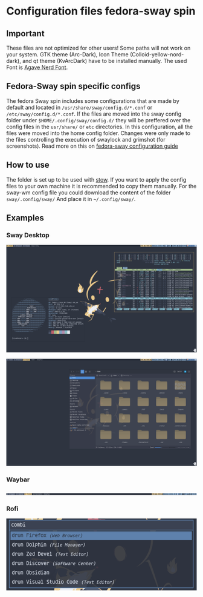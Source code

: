 # Configuration files fedora-sway spin

## **Important**
These files are not optimized for other users! Some paths will not work on your system. GTK theme (Arc-Dark), Icon Theme (Colloid-yellow-nord-dark), and qt theme (KvArcDark) have to be installed manually. The used Font is [Agave Nerd Font](https://www.nerdfonts.com/font-downloads).

## Fedora-Sway spin specific configs

The fedora Sway spin includes some configurations that are made by default and located in `/usr/share/sway/config.d/*.conf` or `/etc/sway/config.d/*.conf`. If the files are moved into the sway config folder under `$HOME/.config/sway/config.d/` they will be preffered over the config files in the `usr/share/` or `etc` directories. In this configuration, all the files were moved into the home config folder. Changes were only made to the files controlling the execution of swaylock and grimshot (for screenshots). Read more on this on [fedora-sway configuration guide](https://docs.fedoraproject.org/en-US/fedora-sericea/configuration-guide/)

## How to use
The folder is set up to be used with [stow](https://github.com/aspiers/stow). If you want to apply the config files to your own machine it is recommended to copy them manually.
For the sway-wm config file you could download the content of the folder `sway/.config/sway/` And place it in `~/.config/sway/`. 

## Examples

### Sway Desktop
![Desktop_screenshot](screenshots/screenshot_2024-07-29T12%3A11%3A45.png)


![Desktop screenshot 2](screenshots/screenshot_2024-07-29T12%3A12%3A57.png)


### Waybar
![Waybar](screenshots/screenshot_2024-07-29T13:40:28.png)

### Rofi 
![Rofi](screenshots/screenshot_2024-07-29T13:40:53.png)

